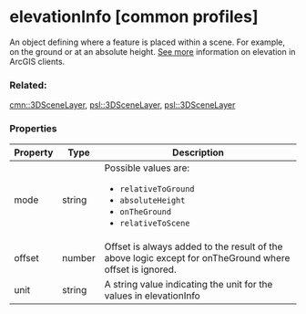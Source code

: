 # elevationInfo [common profiles]

An object defining where a feature is placed within a scene. For example, on the ground or at an absolute height. [See more](https://developers.arcgis.com/web-scene-specification/objects/elevationInfo/) information on elevation in ArcGIS clients.

### Related:

[cmn::3DSceneLayer](3DSceneLayer.cmn.md), [psl::3DSceneLayer](3DSceneLayer.psl.md), [psl::3DSceneLayer](3DSceneLayer.psl.md)
### Properties

| Property | Type | Description |
| --- | --- | --- |
| mode | string | <div>Possible values are:<ul><li>`relativeToGround`</li><li>`absoluteHeight`</li><li>`onTheGround`</li><li>`relativeToScene`</li></ul></div> |
| offset | number | Offset is always added to the result of the above logic except for onTheGround where offset is ignored. |
| unit | string | A string value indicating the unit for the values in elevationInfo |


